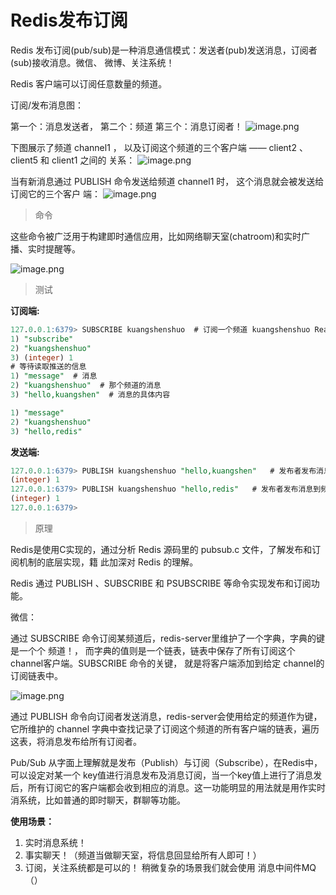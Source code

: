 # Redis发布订阅


Redis 发布订阅(pub/sub)是一种消息通信模式：发送者(pub)发送消息，订阅者(sub)接收消息。微信、
微博、关注系统！

Redis 客户端可以订阅任意数量的频道。

订阅/发布消息图：

第一个：消息发送者， 第二个：频道 第三个：消息订阅者！
![image.png](https://i.loli.net/2020/12/10/DB7uzngTAlRO4by.png)

下图展示了频道 channel1 ， 以及订阅这个频道的三个客户端 —— client2 、 client5 和 client1 之间的
关系：
![image.png](https://i.loli.net/2020/12/10/1hJRPkSUxTDuWsp.png)

当有新消息通过 PUBLISH 命令发送给频道 channel1 时， 这个消息就会被发送给订阅它的三个客户
端： 
![image.png](https://i.loli.net/2020/12/10/uzlj9fb23KLaerw.png)

> 命令

这些命令被广泛用于构建即时通信应用，比如网络聊天室(chatroom)和实时广播、实时提醒等。

![image.png](https://i.loli.net/2020/12/11/HWzekTxsLGJKQSt.png)


> 测试

**订阅端:**

```sql
127.0.0.1:6379> SUBSCRIBE kuangshenshuo  # 订阅一个频道 kuangshenshuo Reading messages... (press Ctrl-C to quit) 
1) "subscribe" 
2) "kuangshenshuo"
3) (integer) 1
# 等待读取推送的信息 
1) "message"  # 消息 
2) "kuangshenshuo"  # 那个频道的消息
3) "hello,kuangshen"  # 消息的具体内容

1) "message"
2) "kuangshenshuo"
3) "hello,redis"
```
**发送端:**


```sql
127.0.0.1:6379> PUBLISH kuangshenshuo "hello,kuangshen"   # 发布者发布消息到频道！
(integer) 1
127.0.0.1:6379> PUBLISH kuangshenshuo "hello,redis"   # 发布者发布消息到频道！
(integer) 1 
127.0.0.1:6379> 
```
> 原理

Redis是使用C实现的，通过分析 Redis 源码里的 pubsub.c 文件，了解发布和订阅机制的底层实现，籍 此加深对 Redis 的理解。

Redis 通过 PUBLISH 、SUBSCRIBE 和 PSUBSCRIBE 等命令实现发布和订阅功能。

微信：

通过 SUBSCRIBE 命令订阅某频道后，redis-server里维护了一个字典，字典的键是一个个 频道！， 而字典的值则是一个链表，链表中保存了所有订阅这个channel客户端。SUBSCRIBE 命令的关键， 就是将客户端添加到给定 channel的订阅链表中。

![image.png](https://i.loli.net/2020/12/11/AcIqOSE3nyplQKM.png)

通过 PUBLISH 命令向订阅者发送消息，redis-server会使用给定的频道作为键，它所维护的 channel 字典中查找记录了订阅这个频道的所有客户端的链表，遍历这表，将消息发布给所有订阅者。
 
 
 
Pub/Sub 从字面上理解就是发布（Publish）与订阅（Subscribe），在Redis中，可以设定对某一个 key值进行消息发布及消息订阅，当一个key值上进行了消息发后，所有订阅它的客户端都会收到相应的消息。这一功能明显的用法就是用作实时消系统，比如普通的即时聊天，群聊等功能。

**使用场景：**

1. 实时消息系统！
2. 事实聊天！（频道当做聊天室，将信息回显给所有人即可！） 
3. 订阅，关注系统都是可以的！ 稍微复杂的场景我们就会使用 消息中间件MQ（）



